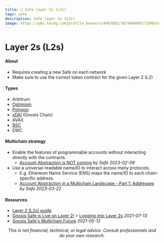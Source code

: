 ```yaml
---
title: 🔰 Safe layer 2s (L2s)
tags: safe
description: Safe layer 2s (L2s)
image: https://pbs.twimg.com/profile_banners/8467082/1674046807/1500x500
---
```


Layer 2s (L2s)
===

#### About

- Requires creating a new Safe on each network
- Make sure to use the correct token contract for the given Layer 2 (L2)

#### Types

- Arbitrum
- [Optimism](https://dune.com/safe/optimism)
- [Polygon](https://dune.com/safe/polygon)
- [xDAI](https://dune.com/safe/gnosis-chain) (Gnosis Chain)
- AVAX
- [BSC](https://dune.com/safe/bsc)
- EWC

#### Multichain strategy

- Enable the features of programmable accounts without interacting directly with the contracts.
    - [Account Abstraction is NOT coming](https://safe.mirror.xyz/9KmZjEbFkmI79s28d9xar6JWYrE50F5AHpa5CR12YGI) *by Safe 2023-02-09*
- Use a universal readable name/ID to interact across many protocols.
    - E.g. Ethereum Name Service (ENS) maps the name/ID to each chain-specific address.
    - [Account Abstraction in a Multichain Landscape - Part 1: Addresses](https://safe.mirror.xyz/4GcGAOFno-suTCjBewiYH4k4yXPDdIukC5woO5Bjc4w) *by Safe 2023-03-22*

#### Resources

- [Layer 2 (L2s) guide](https://docs.google.com/document/d/1-p3-EO2xev0cWcJs4z4gzf5mXUQ1lyOmxI-JDyebS54)
- [Gnosis Safe is Live on Layer 2!](https://blog.gnosis.pm/gnosis-safe-is-live-on-layer-2-24adf83f0032) > [Logging into Layer 2s](https://blog.gnosis.pm/gnosis-safe-is-live-on-layer-2-24adf83f0032#fc67) *2021-07-13*
- [Gnosis Safe's Multichain Future](https://blog.gnosis.pm/gnosis-safes-multichain-future-b676b5b8f431) *2021-05-12*

<p style="text-align: center; font-style: italic">This is not financial, technical, or legal advice. Consult professionals and do your own research.</p>

<style>
    .markdown-body h1 {
        font-weight: 700;
        font-size: 3.4rem;
    }
    .markdown-body {
        font-size: 1.8rem;
    }
    .markdown-body a:link {
        color: #3C8974
    }
    .markdown-body a:hover {
        color: #225347 
    }
    .markdown-body a:active {
        color: #225347
    }
</style>